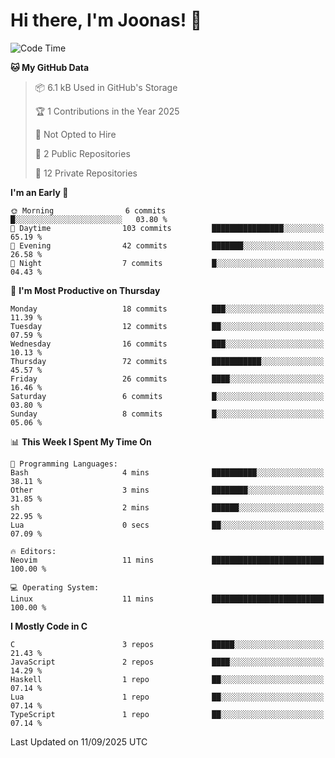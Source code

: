 <!--<a href="https://github.com/anuraghazra/github-readme-stats">
  <img align="center" height=200 src="https://readme-stats-git-main-joonas45s-projects.vercel.app/api?username=Joonas45&hide=stars&show_icons=true&theme=monokai" />
</a>
<a href="">
  <img align="center" width=300 src="https://readme-stats-git-main-joonas45s-projects.vercel.app/api/top-langs?username=Joonas45&theme=monokai&layout=compact" />
</a>-->
<!--
<a href="">
  <img align="center" height=125 width=600 src="https://readme-stats-git-main-joonas45s-projects.vercel.app/api/wakatime?username=Joonas45&theme=monokai&layout=compact" />
</a>
-->

# Hi there, I'm Joonas! :wave:


<!--START_SECTION:waka-->
![Code Time](http://img.shields.io/badge/Code%20Time-269%20hrs%204%20mins-blue)

**🐱 My GitHub Data** 

> 📦 6.1 kB Used in GitHub's Storage 
 > 
> 🏆 1 Contributions in the Year 2025
 > 
> 🚫 Not Opted to Hire
 > 
> 📜 2 Public Repositories 
 > 
> 🔑 12 Private Repositories 
 > 
**I'm an Early 🐤** 

```text
🌞 Morning                6 commits           █░░░░░░░░░░░░░░░░░░░░░░░░   03.80 % 
🌆 Daytime                103 commits         ████████████████░░░░░░░░░   65.19 % 
🌃 Evening                42 commits          ███████░░░░░░░░░░░░░░░░░░   26.58 % 
🌙 Night                  7 commits           █░░░░░░░░░░░░░░░░░░░░░░░░   04.43 % 
```
📅 **I'm Most Productive on Thursday** 

```text
Monday                   18 commits          ███░░░░░░░░░░░░░░░░░░░░░░   11.39 % 
Tuesday                  12 commits          ██░░░░░░░░░░░░░░░░░░░░░░░   07.59 % 
Wednesday                16 commits          ███░░░░░░░░░░░░░░░░░░░░░░   10.13 % 
Thursday                 72 commits          ███████████░░░░░░░░░░░░░░   45.57 % 
Friday                   26 commits          ████░░░░░░░░░░░░░░░░░░░░░   16.46 % 
Saturday                 6 commits           █░░░░░░░░░░░░░░░░░░░░░░░░   03.80 % 
Sunday                   8 commits           █░░░░░░░░░░░░░░░░░░░░░░░░   05.06 % 
```


📊 **This Week I Spent My Time On** 

```text
💬 Programming Languages: 
Bash                     4 mins              ██████████░░░░░░░░░░░░░░░   38.11 % 
Other                    3 mins              ████████░░░░░░░░░░░░░░░░░   31.85 % 
sh                       2 mins              ██████░░░░░░░░░░░░░░░░░░░   22.95 % 
Lua                      0 secs              ██░░░░░░░░░░░░░░░░░░░░░░░   07.09 % 

🔥 Editors: 
Neovim                   11 mins             █████████████████████████   100.00 % 

💻 Operating System: 
Linux                    11 mins             █████████████████████████   100.00 % 
```

**I Mostly Code in C** 

```text
C                        3 repos             █████░░░░░░░░░░░░░░░░░░░░   21.43 % 
JavaScript               2 repos             ████░░░░░░░░░░░░░░░░░░░░░   14.29 % 
Haskell                  1 repo              ██░░░░░░░░░░░░░░░░░░░░░░░   07.14 % 
Lua                      1 repo              ██░░░░░░░░░░░░░░░░░░░░░░░   07.14 % 
TypeScript               1 repo              ██░░░░░░░░░░░░░░░░░░░░░░░   07.14 % 
```




 Last Updated on 11/09/2025 UTC
<!--END_SECTION:waka-->
